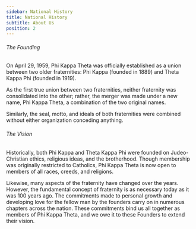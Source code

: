 ```yaml
---
sidebar: National History
title: National History
subtitle: About Us
position: 2
---
```

###### The Founding

On April 29, 1959, Phi Kappa Theta was officially established as a union between two older fraternities: Phi Kappa (founded in 1889) and Theta Kappa Phi (founded in 1919).

As the first true union between two fraternities, neither fraternity was consolidated into the other; rather, the merger was made under a new name, Phi Kappa Theta, a combination of the two original names.

Similarly, the seal, motto, and ideals of both fraternities were combined without either organization conceding anything.

###### The Vision

Historically, both Phi Kappa and Theta Kappa Phi were founded on Judeo-Christian ethics, religious ideas, and the brotherhood. Though membership was originally restricted to Catholics, Phi Kappa Theta is now open to members of all races, creeds, and religions.

Likewise, many aspects of the fraternity have changed over the years. However, the fundamental concept of fraternity is as necessary today as it was 100 years ago. The commitments made to personal growth and developing love for the fellow man by the founders carry on in numerous chapters across the nation. These commitments bind us all together as members of Phi Kappa Theta, and we owe it to these Founders to extend their vision.
